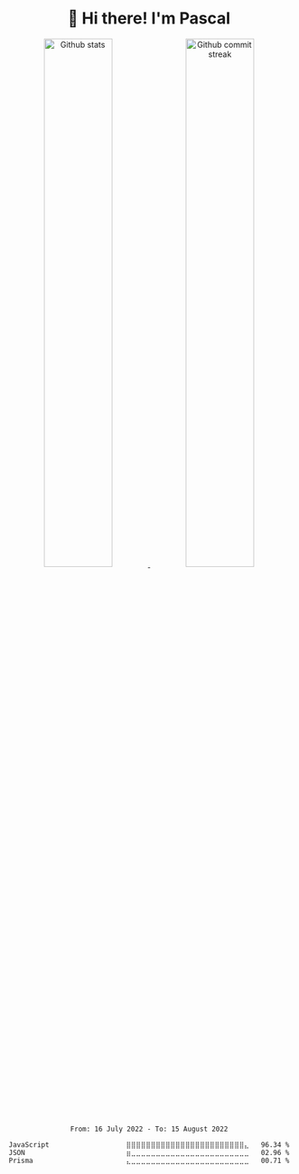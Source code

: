 <h1 align="center">👋 Hi there! I'm Pascal</h1>


<div align="center" style="text-align:center">
    <a href="#">
        <img width="49%" src="https://github-readme-stats.vercel.app/api?username=pascal13ch&theme=dark&count_private=true&show_icons=true&#41;"
            alt="Github stats">
    </a>
    <a href="#">
        <img width="49%" src="https://github-readme-streak-stats.herokuapp.com/?user=pascal13ch&theme=dark&count_private=true"
            alt="Github commit streak">
    </a>
    
<!--START_SECTION:waka-->

```text
From: 16 July 2022 - To: 15 August 2022

JavaScript                   ⣿⣿⣿⣿⣿⣿⣿⣿⣿⣿⣿⣿⣿⣿⣿⣿⣿⣿⣿⣿⣿⣿⣿⣿⣄   96.34 %
JSON                         ⣶⣀⣀⣀⣀⣀⣀⣀⣀⣀⣀⣀⣀⣀⣀⣀⣀⣀⣀⣀⣀⣀⣀⣀⣀   02.96 %
Prisma                       ⣄⣀⣀⣀⣀⣀⣀⣀⣀⣀⣀⣀⣀⣀⣀⣀⣀⣀⣀⣀⣀⣀⣀⣀⣀   00.71 %
```

<!--END_SECTION:waka-->
    
</div>




